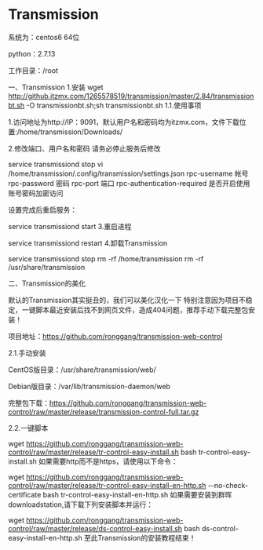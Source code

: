 # Transmission
系统为：centos6 64位

python：2.7.13

工作目录：/root

一、Transmission
1.安装
wget http://github.itzmx.com/1265578519/transmission/master/2.84/transmissionbt.sh -O transmissionbt.sh;sh transmissionbt.sh
1.1.使用事项

1.访问地址为http://IP：9091，默认用户名和密码均为itzmx.com，文件下载位置:/home/transmission/Downloads/

2.修改端口、用户名和密码 请务必停止服务后修改

service transmissiond stop
vi /home/transmission/.config/transmission/settings.json
rpc-username 帐号
rpc-password 密码
rpc-port 端口
rpc-authentication-required 是否开启使用账号密码加密访问

设置完成后重启服务：

service transmissiond start
3.重启进程

service transmissiond restart
4.卸载Transmission

service transmissiond stop
rm -rf /home/transmission
rm -rf /usr/share/transmission

二、Transmission的美化

默认的Transmission其实挺丑的，我们可以美化汉化一下
特别注意因为项目不稳定，一键脚本最近安装后找不到网页文件，造成404问题，推荐手动下载完整包安装！

项目地址：https://github.com/ronggang/transmission-web-control

2.1.手动安装

CentOS版目录：/usr/share/transmission/web/

Debian版目录：/var/lib/transmission-daemon/web

完整包下载：https://github.com/ronggang/transmission-web-control/raw/master/release/transmission-control-full.tar.gz

2.2.一键脚本

wget https://github.com/ronggang/transmission-web-control/raw/master/release/tr-control-easy-install.sh
bash tr-control-easy-install.sh
如果需要http而不是https，请使用以下命令：

wget https://github.com/ronggang/transmission-web-control/raw/master/release/tr-control-easy-install-en-http.sh --no-check-certificate
bash tr-control-easy-install-en-http.sh
如果需要安装到群晖downloadstation,请下载下列安装脚本并运行：

wget https://github.com/ronggang/transmission-web-control/raw/master/release/ds-control-easy-install.sh
bash ds-control-easy-install-en-http.sh
至此Transmission的安装教程结束！


